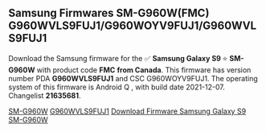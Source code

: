 <h2>Samsung Firmwares SM-G960W(FMC) G960WVLS9FUJ1/G960WOYV9FUJ1/G960WVLS9FUJ1</h2>
Download the Samsung firmware for the ✅ <strong>Samsung Galaxy S9 </strong> ⭐ <strong>SM-G960W</strong> with product code <strong>FMC</strong> <strong> from Canada</strong>. This firmware has version number PDA <strong>G960WVLS9FUJ1</strong> and CSC G960WOYV9FUJ1. The operating system of this firmware is Android Q , with build date 2021-12-07. Changelist <strong>21635681</strong>.


[SM-G960W](https://samfirm.shop/samsung/model/SM-G960W)
[G960WVLS9FUJ1](https://samfirm.shop/samsung/pda/G960WVLS9FUJ1)
[Download Firmware Samsung Galaxy S9 SM-G960W](https://samfirm.shop/samsung/firmware/480885)
